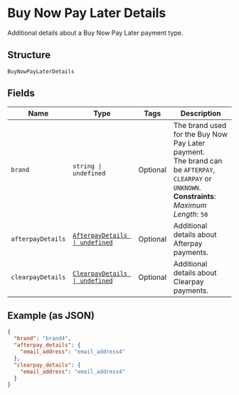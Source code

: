 
# Buy Now Pay Later Details

Additional details about a Buy Now Pay Later payment type.

## Structure

`BuyNowPayLaterDetails`

## Fields

| Name | Type | Tags | Description |
|  --- | --- | --- | --- |
| `brand` | `string \| undefined` | Optional | The brand used for the Buy Now Pay Later payment.<br>The brand can be `AFTERPAY`, `CLEARPAY` or `UNKNOWN`.<br>**Constraints**: *Maximum Length*: `50` |
| `afterpayDetails` | [`AfterpayDetails \| undefined`](../../doc/models/afterpay-details.md) | Optional | Additional details about Afterpay payments. |
| `clearpayDetails` | [`ClearpayDetails \| undefined`](../../doc/models/clearpay-details.md) | Optional | Additional details about Clearpay payments. |

## Example (as JSON)

```json
{
  "brand": "brand4",
  "afterpay_details": {
    "email_address": "email_address4"
  },
  "clearpay_details": {
    "email_address": "email_address4"
  }
}
```

